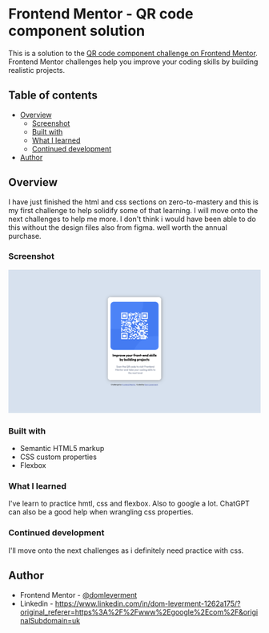 # Frontend Mentor - QR code component solution

This is a solution to the [QR code component challenge on Frontend Mentor](https://www.frontendmentor.io/challenges/qr-code-component-iux_sIO_H). Frontend Mentor challenges help you improve your coding skills by building realistic projects. 

## Table of contents

- [Overview](#overview)
  - [Screenshot](#screenshot)
  - [Built with](#built-with)
  - [What I learned](#what-i-learned)
  - [Continued development](#continued-development)
- [Author](#author)


## Overview

I have just finished the html and css sections on zero-to-mastery and this is my first challenge to help solidify some of that learning. I will move onto the next challenges to help me more. I don't think i would have been able to do this without the design files also from figma. well worth the annual purchase.

### Screenshot

![](images/Screenshot.png)


### Built with

- Semantic HTML5 markup
- CSS custom properties
- Flexbox

### What I learned

I've learn to practice hmtl, css and flexbox. Also to google a lot. ChatGPT can also be a good help when wrangling css properties.

### Continued development
I'll move onto the next challenges as i definitely need practice with css.

## Author

- Frontend Mentor - [@domleverment](https://www.frontendmentor.io/profile/DomLeverment)
- Linkedin - https://www.linkedin.com/in/dom-leverment-1262a175/?original_referer=https%3A%2F%2Fwww%2Egoogle%2Ecom%2F&originalSubdomain=uk 


